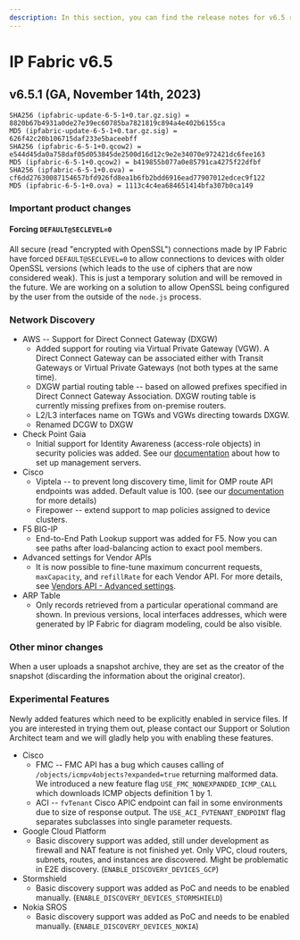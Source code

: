 ```yaml
---
description: In this section, you can find the release notes for v6.5 releases.
---
```


# IP Fabric v6.5

## v6.5.1 (GA, November 14th, 2023)

```
SHA256 (ipfabric-update-6-5-1+0.tar.gz.sig) = 8820b67b4931a0de27e39ec60785ba7821819c894a4e402b6155ca
MD5 (ipfabric-update-6-5-1+0.tar.gz.sig) = 626f42c20b106715daf233e5baceebff
SHA256 (ipfabric-6-5-1+0.qcow2) = e544d45da0a758daf05d053845de2500d16d12c9e2e34070e972421dc6fee163
MD5 (ipfabric-6-5-1+0.qcow2) = b419855b077a0e85791ca4275f22dfbf
SHA256 (ipfabric-6-5-1+0.ova) = cf6dd27630087154657bfd926fd8ea1b6fb2bdd6916ead77907012edcec9f122
MD5 (ipfabric-6-5-1+0.ova) = 1113c4c4ea684651414bfa307b0ca149
```

### Important product changes

#### Forcing `DEFAULT@SECLEVEL=0`

All secure (read "encrypted with OpenSSL") connections made by IP Fabric have
forced `DEFAULT@SECLEVEL=0` to allow connections to devices with older OpenSSL
versions (which leads to the use of ciphers that are now considered weak). This
is just a temporary solution and will be removed in the future. We are working
on a solution to allow OpenSSL being configured by the user from the outside of
the `node.js` process.

### Network Discovery

- AWS -- Support for Direct Connect Gateway (DXGW)
  - Added support for routing via Virtual Private Gateway (VGW). A Direct
    Connect Gateway can be associated either with Transit Gateways or Virtual
    Private Gateways (not both types at the same time).
  - DXGW partial routing table -- based on allowed prefixes specified in Direct
    Connect Gateway Association. DXGW routing table is currently missing
    prefixes from on-premise routers.
  - L2/L3 interfaces name on TGWs and VGWs directing towards DXGW.
  - Renamed DCGW to DXGW
- Check Point Gaia
  - Initial support for Identity Awareness (access-role objects) in security
    policies was added. See our
    [documentation](../../support/known_issues/Vendors/checkpoint.md) about how
    to set up management servers.
- Cisco
  - Viptela -- to prevent long discovery time, limit for OMP route API endpoints
    was added. Default value is 100. (see our
    [documentation](../../support/known_issues/Vendors/cisco/Viptela_cEdge_omp_limit.md)
    for more details)
  - Firepower -- extend support to map policies assigned to device clusters.
- F5 BIG-IP
  - End-to-End Path Lookup support was added for F5. Now you can see paths after
    load-balancing action to exact pool members.
- Advanced settings for Vendor APIs
  - It is now possible to fine-tune maximum concurrent requests, `maxCapacity`,
    and `refillRate` for each Vendor API. For more details, see
    [Vendors API - Advanced settings](../../IP_Fabric_Settings/Discovery_and_Snapshots/Discovery_Settings/Vendors_API/index.md#advanced-settings).
- ARP Table
  - Only records retrieved from a particular operational command are shown. In
    previous versions, local interfaces addresses, which were generated by IP
    Fabric for diagram modeling, could be also visible.

### Other minor changes

When a user uploads a snapshot archive, they are set as the creator of the
snapshot (discarding the information about the original creator).

### Experimental Features

Newly added features which need to be explicitly enabled in service files. If
you are interested in trying them out, please contact our Support or Solution
Architect team and we will gladly help you with enabling these features.

- Cisco
  - FMC -- FMC API has a bug which causes calling of
    `/objects/icmpv4objects?expanded=true` returning malformed data.
    We introduced a new feature flag `USE_FMC_NONEXPANDED_ICMP_CALL` which
    downloads ICMP objects definition 1 by 1.
  - ACI -- `fvTenant` Cisco APIC endpoint can fail in some environments due to
    size of response output. The `USE_ACI_FVTENANT_ENDPOINT` flag separates
    subclasses into single parameter requests.
- Google Cloud Platform
  - Basic discovery support was added, still under development as firewall and
    NAT feature is not finished yet. Only VPC, cloud routers, subnets, routes,
    and instances are discovered. Might be problematic in E2E discovery.
    (`ENABLE_DISCOVERY_DEVICES_GCP`)
- Stormshield
  - Basic discovery support was added as PoC and needs to be enabled manually.
    (`ENABLE_DISCOVERY_DEVICES_STORMSHIELD`)
- Nokia SROS
  - Basic discovery support was added as PoC and needs to be enabled manually.
    (`ENABLE_DISCOVERY_DEVICES_NOKIA`)
